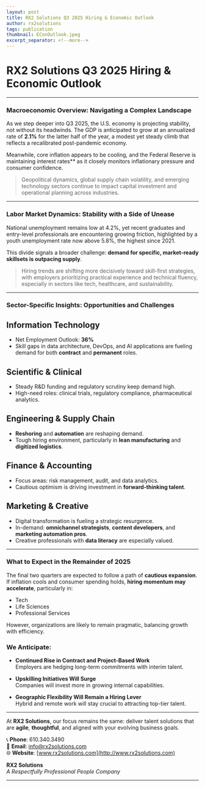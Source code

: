```yaml
---
layout: post
title: RX2 Solutions Q3 2025 Hiring & Economic Outlook
author: rx2solutions
tags: publication
thumbnail: EConOutlook.jpeg
excerpt_separator: <!--more-->
---
```


# RX2 Solutions Q3 2025 Hiring & Economic Outlook

---

### Macroeconomic Overview: Navigating a Complex Landscape

As we step deeper into Q3 2025, the U.S. economy is projecting stability, not without its headwinds. The GDP is anticipated to grow at an annualized rate of **2.1%** for the latter half of the year, <!--more--> a modest yet steady climb that reflects a recalibrated post-pandemic economy.

Meanwhile, core inflation appears to be cooling, and the Federal Reserve is maintaining interest rates** as it closely monitors inflationary pressure and consumer confidence.

> Geopolitical dynamics, global supply chain volatility, and emerging technology sectors continue to impact capital investment and operational planning across industries.

---

### Labor Market Dynamics: Stability with a Side of Unease

National unemployment remains low at 4.2%, yet recent graduates and entry-level professionals are encountering growing friction, highlighted by a youth unemployment rate now above 5.8%, the highest since 2021.

This divide signals a broader challenge: **demand for specific, market-ready skillsets is outpacing supply**.

> Hiring trends are shifting more decisively toward skill-first strategies, with employers prioritizing practical experience and technical fluency, especially in sectors like tech, healthcare, and sustainability.

---

### Sector-Specific Insights: Opportunities and Challenges

## **Information Technology**
- Net Employment Outlook: **36%**
- Skill gaps in data architecture, DevOps, and AI applications are fueling demand for both **contract** and **permanent** roles.

## **Scientific & Clinical**
- Steady R&D funding and regulatory scrutiny keep demand high.
- High-need roles: clinical trials, regulatory compliance, pharmaceutical analytics.

## **Engineering & Supply Chain**
- **Reshoring** and **automation** are reshaping demand.
- Tough hiring environment, particularly in **lean manufacturing** and **digitized logistics**.

## **Finance & Accounting**
- Focus areas: risk management, audit, and data analytics.
- Cautious optimism is driving investment in **forward-thinking talent**.

## **Marketing & Creative**
- Digital transformation is fueling a strategic resurgence.
- In-demand: **omnichannel strategists**, **content developers**, and **marketing automation pros**.
- Creative professionals with **data literacy** are especially valued.

---

### What to Expect in the Remainder of 2025

The final two quarters are expected to follow a path of **cautious expansion**. If inflation cools and consumer spending holds, **hiring momentum may accelerate**, particularly in:

- Tech  
- Life Sciences  
- Professional Services

However, organizations are likely to remain pragmatic, balancing growth with efficiency.

### We Anticipate:
- **Continued Rise in Contract and Project-Based Work**  
  Employers are hedging long-term commitments with interim talent.

- **Upskilling Initiatives Will Surge**  
  Companies will invest more in growing internal capabilities.

- **Geographic Flexibility Will Remain a Hiring Lever**  
  Hybrid and remote work will stay crucial to attracting top-tier talent.

---

At **RX2 Solutions**, our focus remains the same: deliver talent solutions that are **agile**, **thoughtful**, and aligned with your evolving business goals.

📞 **Phone**: 610.340.3490  
📧 **Email**: [info@rx2solutions.com](mailto:info@rx2solutions.com)  
🌐 **Website**: [www.rx2solutions.com](http://www.rx2solutions.com)

**RX2 Solutions**  
*A Respectfully Professional People Company*

---
